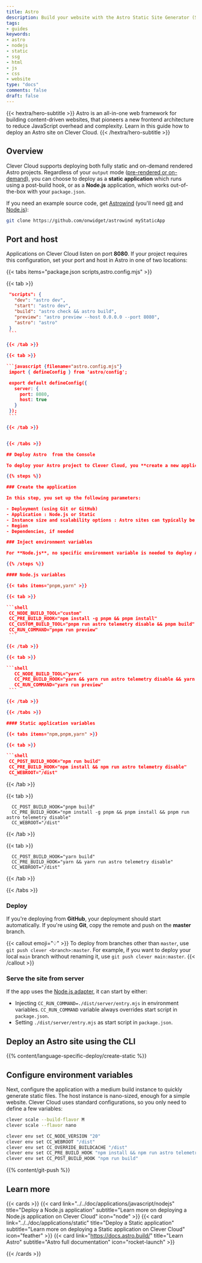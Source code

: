 ```yaml
---
title: Astro
description: Build your website with the Astro Static Site Generator (SSG) and host it on Clever Cloud. No dedicated runner needed.
tags:
- guides
keywords:
- astro 
- nodejs
- static
- ssg
- html
- js
- css
- website
type: "docs"
comments: false
draft: false
---
```


{{< hextra/hero-subtitle >}}
  Astro is an all-in-one web framework for building content-driven websites, that pioneers a new frontend architecture to reduce JavaScript overhead and complexity. Learn in this guide how to deploy an Astro site on Clever Cloud.
{{< /hextra/hero-subtitle >}}

## Overview

Clever Cloud supports deploying both fully static and on-demand rendered Astro projects. Regardless of your `output` mode ([pre-rendered or on-demand](/en/basics/rendering-modes/)), you can choose to deploy as a **static application** which runs using a post-build hook, or as a **Node.js** application, which works out-of-the-box with your `package.json`.

If you need an example source code, get [Astrowind](https://github.com/onwidget/astrowind) (you'll need [git](https://git-scm.com/book/en/v2/Getting-Started-Installing-Git) and [Node.js](https://nodejs.org/en/learn/getting-started/how-to-install-nodejs)):
```bash
git clone https://github.com/onwidget/astrowind myStaticApp
```

## Port and host

Applications on Clever Cloud listen on port **8080**. If your project requires this configuration, set your port and host in Astro in one of two locations:

{{< tabs items="package.json scripts,astro.config.mjs" >}}

  {{< tab >}}

   ```json {filename="package.json"}
    "scripts": {
      "dev": "astro dev",
      "start": "astro dev",
      "build": "astro check && astro build",
      "preview": "astro preview --host 0.0.0.0 --port 8080",
      "astro": "astro"
    } 
    ```
  
  {{< /tab >}}

  {{< tab >}}

   ```javascript {filename="astro.config.mjs"}
    import { defineConfig } from 'astro/config';

    export default defineConfig({
      server: {
        port: 8080,
        host: true
      }
    });
    ```

  {{< /tab >}}


{{< /tabs >}}

## Deploy Astro  from the Console

To deploy your Astro project to Clever Cloud, you **create a new application**. 

{{% steps %}}

### Create the application

In this step, you set up the following parameters:

- Deployment (using Git or GitHub)
- Application : Node.js or Static
- Instance size and scalability options : Astro sites can typically be deployed using the **Nano** instance
- Region
- Dependencies, if needed

### Inject environment variables

For **Node.js**, no specific environment variable is needed to deploy Astro if you're using **npm**. If you're using **yarn** or **pnpm**, or deploying on a Static application, set the following environment variables:

{{% /steps %}}

#### Node.js variables

{{< tabs items="pnpm,yarn" >}}
  
  {{< tab >}}

  ```shell
    CC_NODE_BUILD_TOOL="custom"
    CC_PRE_BUILD_HOOK="npm install -g pnpm && pnpm install"
    CC_CUSTOM_BUILD_TOOL="pnpm run astro telemetry disable && pnpm build"
    CC_RUN_COMMAND="pnpm run preview"
    ```

  {{< /tab >}}

  {{< tab >}}

  ```shell
      CC_NODE_BUILD_TOOL="yarn"
      CC_PRE_BUILD_HOOK="yarn && yarn run astro telemetry disable && yarn build"
      CC_RUN_COMMAND="yarn run preview"
    ```

  {{< /tab >}}

{{< /tabs >}}

#### Static application variables

{{< tabs items="npm,pnpm,yarn" >}}
  
  {{< tab >}}

  ```shell
    CC_POST_BUILD_HOOK="npm run build"
    CC_PRE_BUILD_HOOK="npm install && npm run astro telemetry disable"
    CC_WEBROOT="/dist"
  ```

  {{< /tab >}}

  {{< tab >}}

  ```shell
    CC_POST_BUILD_HOOK="pnpm build"
    CC_PRE_BUILD_HOOK="npm install -g pnpm && pnpm install && pnpm run astro telemetry disable"
    CC_WEBROOT="/dist"
  ```

  {{< /tab >}}

  {{< tab >}}

  ```shell
    CC_POST_BUILD_HOOK="yarn build"
    CC_PRE_BUILD_HOOK="yarn && yarn run astro telemetry disable"
    CC_WEBROOT="/dist"
  ```

  {{< /tab >}}

{{< /tabs >}}

### Deploy

If you're deploying from **GitHub**, your deployment should start automatically. If you're using **Git**, copy the remote and push on the **master** branch.

{{< callout emoji="💡" >}}
  To deploy from branches other than `master`, use `git push clever <branch>:master`. For example, if you want to deploy your local `main` branch without renaming it, use `git push clever main:master`.
{{< /callout >}}

### Serve the site from server

If the app uses the [Node.js adapter](https://docs.astro.build/en/guides/integrations-guide/node/), it can start by either:

- Injecting `CC_RUN_COMMAND=./dist/server/entry.mjs` in environment variables. `CC_RUN_COMMAND` variable always overrides start script in `package.json`.
- Setting `./dist/server/entry.mjs` as start script in `package.json`. 

## Deploy an Astro site using the CLI

{{% content/language-specific-deploy/create-static %}}

## Configure environment variables

Next, configure the application with a medium build instance to quickly generate static files. The host instance is nano-sized, enough for a simple website. Clever Cloud uses standard configurations, so you only need to define a few variables:

```bash
clever scale --build-flavor M
clever scale --flavor nano

clever env set CC_NODE_VERSION "20"
clever env set CC_WEBROOT "/dist"
clever env set CC_OVERRIDE_BUILDCACHE "/dist"
clever env set CC_PRE_BUILD_HOOK "npm install && npm run astro telemetry disable"
clever env set CC_POST_BUILD_HOOK "npm run build"
```

{{% content/git-push %}}

## Learn more

{{< cards >}}
  {{< card link="../../doc/applications/javascript/nodejs" title="Deploy a Node.js application" subtitle="Learn more on deploying a Node.js application on Clever Cloud" icon="node" >}}
  {{< card link="../../doc/applications/static" title="Deploy a Static application" subtitle="Learn more on deploying a Static application on Clever Cloud" icon="feather" >}}
  {{< card link="https://docs.astro.build/" title="Learn Astro" subtitle="Astro full documentation" icon="rocket-launch" >}}
  
{{< /cards >}}
